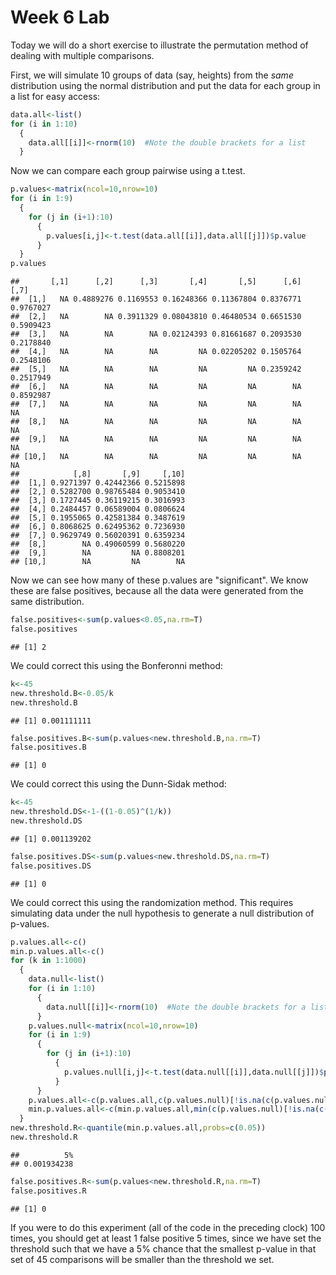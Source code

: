 Week 6 Lab
=============
  
Today we will do a short exercise to illustrate the permutation method of dealing with multiple comparisons.

First, we will simulate 10 groups of data (say, heights) from the *same* distribution using the normal distribution and put the data for each group in a list for easy access:


```r
data.all<-list()
for (i in 1:10)
  {
    data.all[[i]]<-rnorm(10)  #Note the double brackets for a list
  }
```

Now we can compare each group pairwise using a t.test.


```r
p.values<-matrix(ncol=10,nrow=10)
for (i in 1:9)
  {
    for (j in (i+1):10)
      {
        p.values[i,j]<-t.test(data.all[[i]],data.all[[j]])$p.value 
      }
  }
p.values
```

```
##       [,1]      [,2]      [,3]       [,4]       [,5]      [,6]      [,7]
##  [1,]   NA 0.4889276 0.1169553 0.16248366 0.11367804 0.8376771 0.9767027
##  [2,]   NA        NA 0.3911329 0.08043810 0.46480534 0.6651530 0.5909423
##  [3,]   NA        NA        NA 0.02124393 0.81661687 0.2093530 0.2178840
##  [4,]   NA        NA        NA         NA 0.02205202 0.1505764 0.2548106
##  [5,]   NA        NA        NA         NA         NA 0.2359242 0.2517949
##  [6,]   NA        NA        NA         NA         NA        NA 0.8592987
##  [7,]   NA        NA        NA         NA         NA        NA        NA
##  [8,]   NA        NA        NA         NA         NA        NA        NA
##  [9,]   NA        NA        NA         NA         NA        NA        NA
## [10,]   NA        NA        NA         NA         NA        NA        NA
##            [,8]       [,9]     [,10]
##  [1,] 0.9271397 0.42442366 0.5215898
##  [2,] 0.5282700 0.98765484 0.9053410
##  [3,] 0.1727445 0.36119215 0.3016993
##  [4,] 0.2484457 0.06589004 0.0806624
##  [5,] 0.1955065 0.42581384 0.3487619
##  [6,] 0.8068625 0.62495362 0.7236930
##  [7,] 0.9629749 0.56020391 0.6359234
##  [8,]        NA 0.49060599 0.5680220
##  [9,]        NA         NA 0.8808201
## [10,]        NA         NA        NA
```

Now we can see how many of these p.values are "significant". We know these are false positives, because all the data were generated from the same distribution.


```r
false.positives<-sum(p.values<0.05,na.rm=T)
false.positives
```

```
## [1] 2
```

We could correct this using the Bonferonni method:


```r
k<-45
new.threshold.B<-0.05/k
new.threshold.B
```

```
## [1] 0.001111111
```

```r
false.positives.B<-sum(p.values<new.threshold.B,na.rm=T)
false.positives.B
```

```
## [1] 0
```

We could correct this using the Dunn-Sidak method:


```r
k<-45
new.threshold.DS<-1-((1-0.05)^(1/k))
new.threshold.DS
```

```
## [1] 0.001139202
```

```r
false.positives.DS<-sum(p.values<new.threshold.DS,na.rm=T)
false.positives.DS
```

```
## [1] 0
```

We could correct this using the randomization method. This requires simulating data under the null hypothesis to generate a null distribution of p-values.



```r
p.values.all<-c()
min.p.values.all<-c()
for (k in 1:1000)
  {
    data.null<-list()
    for (i in 1:10)
      {
        data.null[[i]]<-rnorm(10)  #Note the double brackets for a list
      }
    p.values.null<-matrix(ncol=10,nrow=10)
    for (i in 1:9)
      {
        for (j in (i+1):10)
          {
            p.values.null[i,j]<-t.test(data.null[[i]],data.null[[j]])$p.value 
          }
      }
    p.values.all<-c(p.values.all,c(p.values.null)[!is.na(c(p.values.null))])
    min.p.values.all<-c(min.p.values.all,min(c(p.values.null)[!is.na(c(p.values.null))]))
  }
new.threshold.R<-quantile(min.p.values.all,probs=c(0.05))
new.threshold.R
```

```
##          5% 
## 0.001934238
```

```r
false.positives.R<-sum(p.values<new.threshold.R,na.rm=T)
false.positives.R
```

```
## [1] 0
```

If you were to do this experiment (all of the code in the preceding clock) 100 times, you should get at least 1 false positive 5 times, since we have set the threshold such that we have a 5% chance that the smallest p-value in that set of 45 comparisons will be smaller than the threshold we set.
